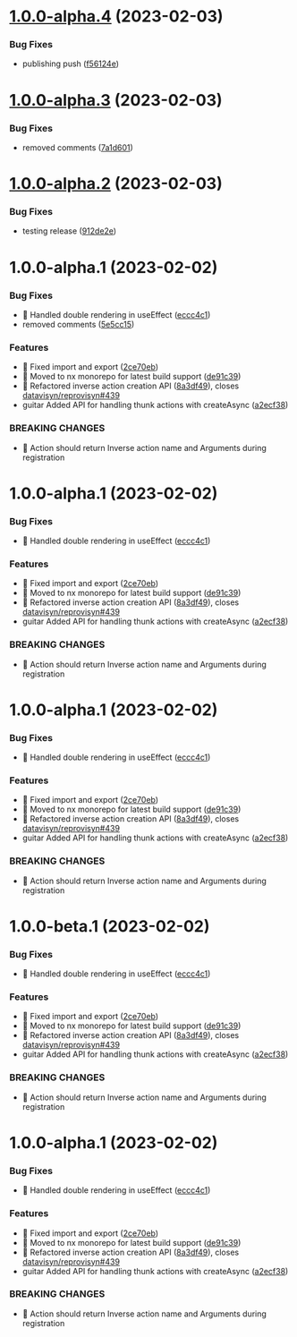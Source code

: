 # [1.0.0-alpha.4](https://github.com/Trrack/trrackjs/compare/@trrack/core@1.0.0-alpha.3...@trrack/core@1.0.0-alpha.4) (2023-02-03)


### Bug Fixes

* publishing push ([f56124e](https://github.com/Trrack/trrackjs/commit/f56124e4524bace0adff6f90eca44a0590740c83))

# [1.0.0-alpha.3](https://github.com/Trrack/trrackjs/compare/@trrack/core@1.0.0-alpha.2...@trrack/core@1.0.0-alpha.3) (2023-02-03)


### Bug Fixes

* removed comments ([7a1d601](https://github.com/Trrack/trrackjs/commit/7a1d6011178f7887fff5b53316a07c09e27b7a40))

# [1.0.0-alpha.2](https://github.com/Trrack/trrackjs/compare/@trrack/core@1.0.0-alpha.1...@trrack/core@1.0.0-alpha.2) (2023-02-03)


### Bug Fixes

* testing release ([912de2e](https://github.com/Trrack/trrackjs/commit/912de2ed66ce8d65651bc9da6d1a3e54a7ae31e0))

# 1.0.0-alpha.1 (2023-02-02)


### Bug Fixes

* 🐛 Handled double rendering in useEffect ([eccc4c1](https://github.com/Trrack/trrackjs/commit/eccc4c11a296e2dd0d77f7c10c9ead04b48831c8))
* removed comments ([5e5cc15](https://github.com/Trrack/trrackjs/commit/5e5cc15ad1eb9889669712a980350839c09247af))


### Features

* 🎸 Fixed import and export ([2ce70eb](https://github.com/Trrack/trrackjs/commit/2ce70eb8c0be115771ee7f6dc7c8730e21366b51))
* 🎸 Moved to nx monorepo for latest build support ([de91c39](https://github.com/Trrack/trrackjs/commit/de91c39d649d2442df12bbd06b40b5b274f961f9))
* 🎸 Refactored inverse action creation API ([8a3df49](https://github.com/Trrack/trrackjs/commit/8a3df49058ffe8ac62dba1a648fefe218db35873)), closes [datavisyn/reprovisyn#439](https://github.com/datavisyn/reprovisyn/issues/439)
* guitar Added API for handling thunk actions with createAsync ([a2ecf38](https://github.com/Trrack/trrackjs/commit/a2ecf381aba0b9964bea1593761bc061187e7a9d))


### BREAKING CHANGES

* 🧨 Action should return Inverse action name and Arguments during
registration

# 1.0.0-alpha.1 (2023-02-02)


### Bug Fixes

* 🐛 Handled double rendering in useEffect ([eccc4c1](https://github.com/Trrack/trrackjs/commit/eccc4c11a296e2dd0d77f7c10c9ead04b48831c8))


### Features

* 🎸 Fixed import and export ([2ce70eb](https://github.com/Trrack/trrackjs/commit/2ce70eb8c0be115771ee7f6dc7c8730e21366b51))
* 🎸 Moved to nx monorepo for latest build support ([de91c39](https://github.com/Trrack/trrackjs/commit/de91c39d649d2442df12bbd06b40b5b274f961f9))
* 🎸 Refactored inverse action creation API ([8a3df49](https://github.com/Trrack/trrackjs/commit/8a3df49058ffe8ac62dba1a648fefe218db35873)), closes [datavisyn/reprovisyn#439](https://github.com/datavisyn/reprovisyn/issues/439)
* guitar Added API for handling thunk actions with createAsync ([a2ecf38](https://github.com/Trrack/trrackjs/commit/a2ecf381aba0b9964bea1593761bc061187e7a9d))


### BREAKING CHANGES

* 🧨 Action should return Inverse action name and Arguments during
registration

# 1.0.0-alpha.1 (2023-02-02)


### Bug Fixes

* 🐛 Handled double rendering in useEffect ([eccc4c1](https://github.com/Trrack/trrackjs/commit/eccc4c11a296e2dd0d77f7c10c9ead04b48831c8))


### Features

* 🎸 Fixed import and export ([2ce70eb](https://github.com/Trrack/trrackjs/commit/2ce70eb8c0be115771ee7f6dc7c8730e21366b51))
* 🎸 Moved to nx monorepo for latest build support ([de91c39](https://github.com/Trrack/trrackjs/commit/de91c39d649d2442df12bbd06b40b5b274f961f9))
* 🎸 Refactored inverse action creation API ([8a3df49](https://github.com/Trrack/trrackjs/commit/8a3df49058ffe8ac62dba1a648fefe218db35873)), closes [datavisyn/reprovisyn#439](https://github.com/datavisyn/reprovisyn/issues/439)
* guitar Added API for handling thunk actions with createAsync ([a2ecf38](https://github.com/Trrack/trrackjs/commit/a2ecf381aba0b9964bea1593761bc061187e7a9d))


### BREAKING CHANGES

* 🧨 Action should return Inverse action name and Arguments during
registration

# 1.0.0-beta.1 (2023-02-02)


### Bug Fixes

* 🐛 Handled double rendering in useEffect ([eccc4c1](https://github.com/Trrack/trrackjs/commit/eccc4c11a296e2dd0d77f7c10c9ead04b48831c8))


### Features

* 🎸 Fixed import and export ([2ce70eb](https://github.com/Trrack/trrackjs/commit/2ce70eb8c0be115771ee7f6dc7c8730e21366b51))
* 🎸 Moved to nx monorepo for latest build support ([de91c39](https://github.com/Trrack/trrackjs/commit/de91c39d649d2442df12bbd06b40b5b274f961f9))
* 🎸 Refactored inverse action creation API ([8a3df49](https://github.com/Trrack/trrackjs/commit/8a3df49058ffe8ac62dba1a648fefe218db35873)), closes [datavisyn/reprovisyn#439](https://github.com/datavisyn/reprovisyn/issues/439)
* guitar Added API for handling thunk actions with createAsync ([a2ecf38](https://github.com/Trrack/trrackjs/commit/a2ecf381aba0b9964bea1593761bc061187e7a9d))


### BREAKING CHANGES

* 🧨 Action should return Inverse action name and Arguments during
registration

# 1.0.0-alpha.1 (2023-02-02)


### Bug Fixes

* 🐛 Handled double rendering in useEffect ([eccc4c1](https://github.com/Trrack/trrackjs/commit/eccc4c11a296e2dd0d77f7c10c9ead04b48831c8))


### Features

* 🎸 Fixed import and export ([2ce70eb](https://github.com/Trrack/trrackjs/commit/2ce70eb8c0be115771ee7f6dc7c8730e21366b51))
* 🎸 Moved to nx monorepo for latest build support ([de91c39](https://github.com/Trrack/trrackjs/commit/de91c39d649d2442df12bbd06b40b5b274f961f9))
* 🎸 Refactored inverse action creation API ([8a3df49](https://github.com/Trrack/trrackjs/commit/8a3df49058ffe8ac62dba1a648fefe218db35873)), closes [datavisyn/reprovisyn#439](https://github.com/datavisyn/reprovisyn/issues/439)
* guitar Added API for handling thunk actions with createAsync ([a2ecf38](https://github.com/Trrack/trrackjs/commit/a2ecf381aba0b9964bea1593761bc061187e7a9d))


### BREAKING CHANGES

* 🧨 Action should return Inverse action name and Arguments during
registration
